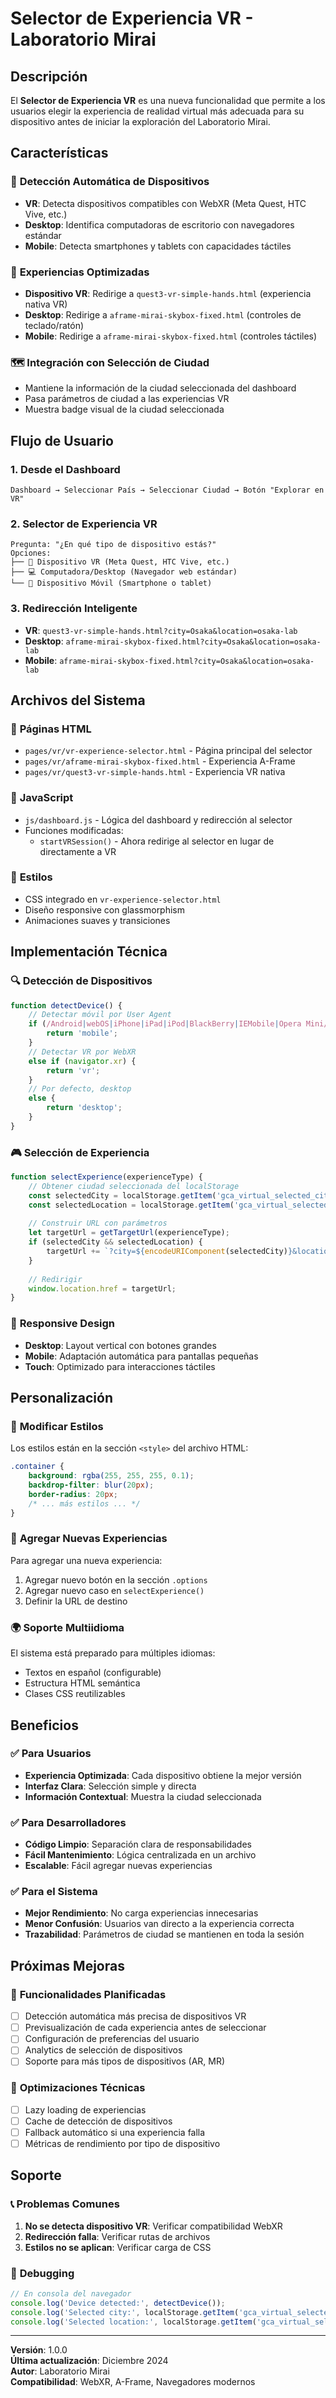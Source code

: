 # Selector de Experiencia VR - Laboratorio Mirai

## Descripción

El **Selector de Experiencia VR** es una nueva funcionalidad que permite a los usuarios elegir la experiencia de realidad virtual más adecuada para su dispositivo antes de iniciar la exploración del Laboratorio Mirai.

## Características

### 🎯 **Detección Automática de Dispositivos**
- **VR**: Detecta dispositivos compatibles con WebXR (Meta Quest, HTC Vive, etc.)
- **Desktop**: Identifica computadoras de escritorio con navegadores estándar
- **Mobile**: Detecta smartphones y tablets con capacidades táctiles

### 🚀 **Experiencias Optimizadas**
- **Dispositivo VR**: Redirige a `quest3-vr-simple-hands.html` (experiencia nativa VR)
- **Desktop**: Redirige a `aframe-mirai-skybox-fixed.html` (controles de teclado/ratón)
- **Mobile**: Redirige a `aframe-mirai-skybox-fixed.html` (controles táctiles)

### 🗺️ **Integración con Selección de Ciudad**
- Mantiene la información de la ciudad seleccionada del dashboard
- Pasa parámetros de ciudad a las experiencias VR
- Muestra badge visual de la ciudad seleccionada

## Flujo de Usuario

### 1. **Desde el Dashboard**
```
Dashboard → Seleccionar País → Seleccionar Ciudad → Botón "Explorar en VR"
```

### 2. **Selector de Experiencia VR**
```
Pregunta: "¿En qué tipo de dispositivo estás?"
Opciones:
├── 🥽 Dispositivo VR (Meta Quest, HTC Vive, etc.)
├── 💻 Computadora/Desktop (Navegador web estándar)
└── 📱 Dispositivo Móvil (Smartphone o tablet)
```

### 3. **Redirección Inteligente**
- **VR**: `quest3-vr-simple-hands.html?city=Osaka&location=osaka-lab`
- **Desktop**: `aframe-mirai-skybox-fixed.html?city=Osaka&location=osaka-lab`
- **Mobile**: `aframe-mirai-skybox-fixed.html?city=Osaka&location=osaka-lab`

## Archivos del Sistema

### 📁 **Páginas HTML**
- `pages/vr/vr-experience-selector.html` - Página principal del selector
- `pages/vr/aframe-mirai-skybox-fixed.html` - Experiencia A-Frame
- `pages/vr/quest3-vr-simple-hands.html` - Experiencia VR nativa

### 📁 **JavaScript**
- `js/dashboard.js` - Lógica del dashboard y redirección al selector
- Funciones modificadas:
  - `startVRSession()` - Ahora redirige al selector en lugar de directamente a VR

### 📁 **Estilos**
- CSS integrado en `vr-experience-selector.html`
- Diseño responsive con glassmorphism
- Animaciones suaves y transiciones

## Implementación Técnica

### 🔍 **Detección de Dispositivos**
```javascript
function detectDevice() {
    // Detectar móvil por User Agent
    if (/Android|webOS|iPhone|iPad|iPod|BlackBerry|IEMobile|Opera Mini/i.test(navigator.userAgent)) {
        return 'mobile';
    }
    // Detectar VR por WebXR
    else if (navigator.xr) {
        return 'vr';
    }
    // Por defecto, desktop
    else {
        return 'desktop';
    }
}
```

### 🎮 **Selección de Experiencia**
```javascript
function selectExperience(experienceType) {
    // Obtener ciudad seleccionada del localStorage
    const selectedCity = localStorage.getItem('gca_virtual_selected_city');
    const selectedLocation = localStorage.getItem('gca_virtual_selected_location');
    
    // Construir URL con parámetros
    let targetUrl = getTargetUrl(experienceType);
    if (selectedCity && selectedLocation) {
        targetUrl += `?city=${encodeURIComponent(selectedCity)}&location=${encodeURIComponent(selectedLocation)}`;
    }
    
    // Redirigir
    window.location.href = targetUrl;
}
```

### 📱 **Responsive Design**
- **Desktop**: Layout vertical con botones grandes
- **Mobile**: Adaptación automática para pantallas pequeñas
- **Touch**: Optimizado para interacciones táctiles

## Personalización

### 🎨 **Modificar Estilos**
Los estilos están en la sección `<style>` del archivo HTML:
```css
.container {
    background: rgba(255, 255, 255, 0.1);
    backdrop-filter: blur(20px);
    border-radius: 20px;
    /* ... más estilos ... */
}
```

### 🔧 **Agregar Nuevas Experiencias**
Para agregar una nueva experiencia:
1. Agregar nuevo botón en la sección `.options`
2. Agregar nuevo caso en `selectExperience()`
3. Definir la URL de destino

### 🌍 **Soporte Multiidioma**
El sistema está preparado para múltiples idiomas:
- Textos en español (configurable)
- Estructura HTML semántica
- Clases CSS reutilizables

## Beneficios

### ✅ **Para Usuarios**
- **Experiencia Optimizada**: Cada dispositivo obtiene la mejor versión
- **Interfaz Clara**: Selección simple y directa
- **Información Contextual**: Muestra la ciudad seleccionada

### ✅ **Para Desarrolladores**
- **Código Limpio**: Separación clara de responsabilidades
- **Fácil Mantenimiento**: Lógica centralizada en un archivo
- **Escalable**: Fácil agregar nuevas experiencias

### ✅ **Para el Sistema**
- **Mejor Rendimiento**: No carga experiencias innecesarias
- **Menor Confusión**: Usuarios van directo a la experiencia correcta
- **Trazabilidad**: Parámetros de ciudad se mantienen en toda la sesión

## Próximas Mejoras

### 🚀 **Funcionalidades Planificadas**
- [ ] Detección automática más precisa de dispositivos VR
- [ ] Previsualización de cada experiencia antes de seleccionar
- [ ] Configuración de preferencias del usuario
- [ ] Analytics de selección de dispositivos
- [ ] Soporte para más tipos de dispositivos (AR, MR)

### 🔧 **Optimizaciones Técnicas**
- [ ] Lazy loading de experiencias
- [ ] Cache de detección de dispositivos
- [ ] Fallback automático si una experiencia falla
- [ ] Métricas de rendimiento por tipo de dispositivo

## Soporte

### 📞 **Problemas Comunes**
1. **No se detecta dispositivo VR**: Verificar compatibilidad WebXR
2. **Redirección falla**: Verificar rutas de archivos
3. **Estilos no se aplican**: Verificar carga de CSS

### 🐛 **Debugging**
```javascript
// En consola del navegador
console.log('Device detected:', detectDevice());
console.log('Selected city:', localStorage.getItem('gca_virtual_selected_city'));
console.log('Selected location:', localStorage.getItem('gca_virtual_selected_location'));
```

---

**Versión**: 1.0.0  
**Última actualización**: Diciembre 2024  
**Autor**: Laboratorio Mirai  
**Compatibilidad**: WebXR, A-Frame, Navegadores modernos
